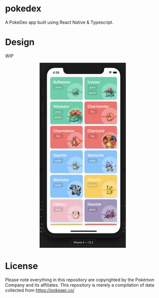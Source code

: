 # pokedex

A PokeDex app built using React Native & Typescript.

# Design

_WIP_

<p align="center">
  <img src="https://github.com/akiwarheit/kanto/blob/main/packages/pokedex/ss1.png" width="280" height="600" title="Storybook 1">
</p>

# License

Please note everything in this repository are copyrighted by the Pokémon Company and its affiliates. This repository is merely a compilation of data collected from https://pokeapi.co/
